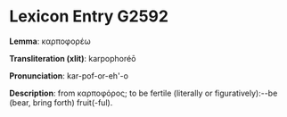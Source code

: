 # Lexicon Entry G2592

**Lemma**: καρποφορέω

**Transliteration (xlit)**: karpophoréō

**Pronunciation**: kar-pof-or-eh'-o

**Description**:
from καρποφόρος; to be fertile (literally or figuratively):--be (bear, bring forth) fruit(-ful).

